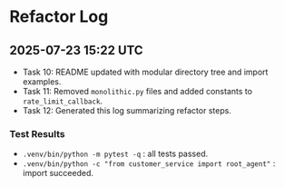# Refactor Log

## 2025-07-23 15:22 UTC
- Task 10: README updated with modular directory tree and import examples.
- Task 11: Removed `monolithic.py` files and added constants to `rate_limit_callback`.
- Task 12: Generated this log summarizing refactor steps.

### Test Results
- `.venv/bin/python -m pytest -q` : all tests passed.
- `.venv/bin/python -c "from customer_service import root_agent"` : import succeeded.
